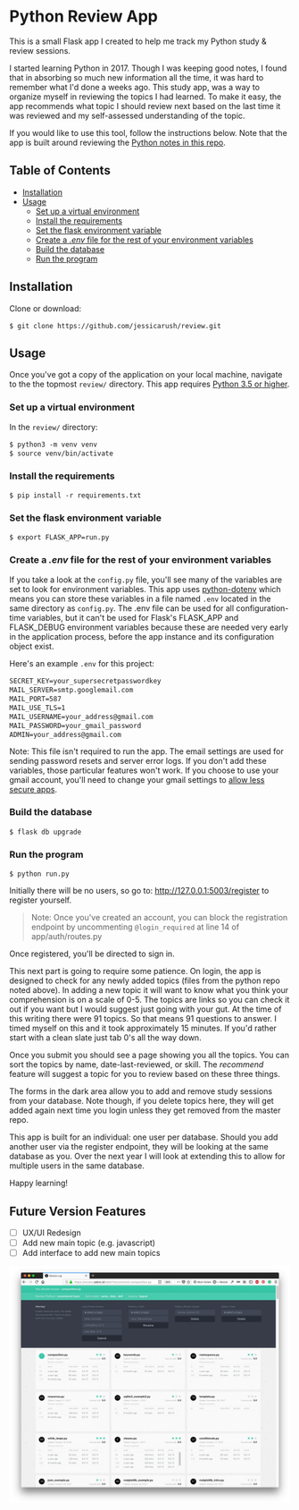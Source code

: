 # Python Review App

This is a small Flask app I created to help me track my Python study & review sessions.

I started learning Python in 2017. Though I was keeping good notes, I found that in absorbing so much new information all the time, it was hard to remember what I'd done a weeks ago. This study app, was a way to organize myself in reviewing the topics I had learned. To make it easy, the app recommends what topic I should review next based on the last time it was reviewed and my self-assessed understanding of the topic.

If you would like to use this tool, follow the instructions below. Note that the app is built around reviewing the [Python notes in this repo](https://github.com/jessicarush/python-notes).

## Table of Contents

<!-- toc -->

- [Installation](#installation)
- [Usage](#usage)
  * [Set up a virtual environment](#set-up-a-virtual-environment)
  * [Install the requirements](#install-the-requirements)
  * [Set the flask environment variable](#set-the-flask-environment-variable)
  * [Create a *.env* file for the rest of your environment variables](#create-a-env-file-for-the-rest-of-your-environment-variables)
  * [Build the database](#build-the-database)
  * [Run the program](#run-the-program)

<!-- tocstop -->

## Installation
Clone or download:
```
$ git clone https://github.com/jessicarush/review.git
```

## Usage
Once you've got a copy of the application on your local machine, navigate to the the topmost `review/` directory.
This app requires [Python 3.5 or higher](https://www.python.org/downloads/).

### Set up a virtual environment
In the `review/` directory:
```
$ python3 -m venv venv
$ source venv/bin/activate
```

### Install the requirements

```
$ pip install -r requirements.txt
```

### Set the flask environment variable
```
$ export FLASK_APP=run.py
```

### Create a *.env* file for the rest of your environment variables

If you take a look at the `config.py` file, you'll see many of the variables are set to look for environment variables. This app uses [python-dotenv](https://github.com/theskumar/python-dotenv/blob/master/README.md) which means you can store these variables in a file named `.env` located in the same directory as `config.py`. The .env file can be used for all configuration-time variables, but it can't be used for Flask's FLASK_APP and FLASK_DEBUG environment variables because these are needed very early in the application process, before the app instance and its configuration object exist.

Here's an example `.env` for this project:

```
SECRET_KEY=your_supersecretpasswordkey
MAIL_SERVER=smtp.googlemail.com
MAIL_PORT=587
MAIL_USE_TLS=1
MAIL_USERNAME=your_address@gmail.com
MAIL_PASSWORD=your_gmail_password
ADMIN=your_address@gmail.com
```

Note: This file isn't required to run the app. The email settings are used for sending password resets and server error logs. If you don't add these variables, those particular features won't work. If you choose to use your gmail account, you'll need to change your gmail settings to [allow less secure apps](https://support.google.com/accounts/answer/6010255?hl=en).

### Build the database
```
$ flask db upgrade
```

### Run the program
```
$ python run.py
```

Initially there will be no users, so go to:
<http://127.0.0.1:5003/register> to register yourself.

>Note: Once you've created an account, you can block the registration endpoint by uncommenting `@login_required` at line 14 of app/auth/routes.py

Once registered, you'll be directed to sign in.

This next part is going to require some patience. On login, the app is designed to check for any newly added topics (files from the python repo noted above). In adding a new topic it will want to know what you think your comprehension is on a scale of 0-5. The topics are links so you can check it out if you want but I would suggest just going with your gut. At the time of this writing there were 91 topics. So that means 91 questions to answer. I timed myself on this and it took approximately 15 minutes. If you'd rather start with a clean slate just tab 0's all the way down.

Once you submit you should see a page showing you all the topics. You can sort the topics by name, date-last-reviewed, or skill. The *recommend* feature will suggest a topic for you to review based on these three things.

The forms in the dark area allow you to add and remove study sessions from your database. Note though, if you delete topics here, they will get added again next time you login unless they get removed from the master repo.

This app is built for an individual: one user per database. Should you add another user via the register endpoint, they will be looking at the same database as you. Over the next year I will look at extending this to allow for multiple users in the same database.

Happy learning!

## Future Version Features

- [ ] UX/UI Redesign
- [ ] Add new main topic (e.g. javascript)
- [ ] Add interface to add new main topics

![Python Review App](/app/static/img/screenshot.png "Python Review App running in Firefox")
